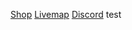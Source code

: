 <a href="https://shop.lymmzy.com/" target="_blank">Shop</a>  <a href="https://lymmzy.com:8000/#earth;flat;2736,64,-9840;0" target="_blank">Livemap</a>  <a href="https://discord.lymmzy.com/" target="_blank">Discord</a> test
